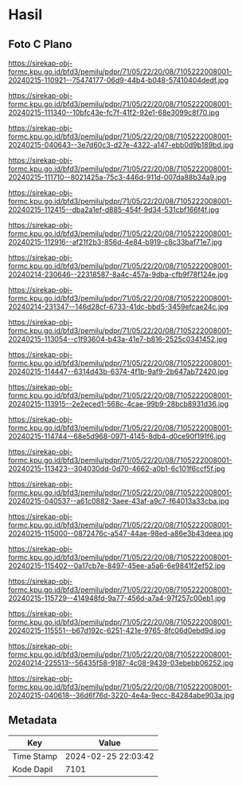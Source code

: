 # Hasil

## Foto C Plano

https://sirekap-obj-formc.kpu.go.id/bfd3/pemilu/pdpr/71/05/22/20/08/7105222008001-20240215-110921--75474177-06d9-44b4-b048-57410404dedf.jpg

https://sirekap-obj-formc.kpu.go.id/bfd3/pemilu/pdpr/71/05/22/20/08/7105222008001-20240215-111340--10bfc43e-fc7f-41f2-92e1-68e3099c8f70.jpg

https://sirekap-obj-formc.kpu.go.id/bfd3/pemilu/pdpr/71/05/22/20/08/7105222008001-20240215-040643--3e7d60c3-d27e-4322-a147-ebb0d9b189bd.jpg

https://sirekap-obj-formc.kpu.go.id/bfd3/pemilu/pdpr/71/05/22/20/08/7105222008001-20240215-111710--8021425a-75c3-446d-911d-007da88b34a9.jpg

https://sirekap-obj-formc.kpu.go.id/bfd3/pemilu/pdpr/71/05/22/20/08/7105222008001-20240215-112415--dba2a1ef-d885-454f-9d34-531cbf166f4f.jpg

https://sirekap-obj-formc.kpu.go.id/bfd3/pemilu/pdpr/71/05/22/20/08/7105222008001-20240215-112916--af21f2b3-856d-4e84-b919-c8c33baf71e7.jpg

https://sirekap-obj-formc.kpu.go.id/bfd3/pemilu/pdpr/71/05/22/20/08/7105222008001-20240214-230646--22318587-8a4c-457a-9dba-cfb9f78f124e.jpg

https://sirekap-obj-formc.kpu.go.id/bfd3/pemilu/pdpr/71/05/22/20/08/7105222008001-20240214-231347--146d28cf-6733-41dc-bbd5-3459efcae24c.jpg

https://sirekap-obj-formc.kpu.go.id/bfd3/pemilu/pdpr/71/05/22/20/08/7105222008001-20240215-113054--c1f93604-b43a-41e7-b816-2525c0341452.jpg

https://sirekap-obj-formc.kpu.go.id/bfd3/pemilu/pdpr/71/05/22/20/08/7105222008001-20240215-114447--6314d43b-6374-4f1b-9af9-2b647ab72420.jpg

https://sirekap-obj-formc.kpu.go.id/bfd3/pemilu/pdpr/71/05/22/20/08/7105222008001-20240215-113915--2e2eced1-568c-4cae-99b9-28bcb8931d36.jpg

https://sirekap-obj-formc.kpu.go.id/bfd3/pemilu/pdpr/71/05/22/20/08/7105222008001-20240215-114744--68e5d968-0971-4145-8db4-d0ce90f191f6.jpg

https://sirekap-obj-formc.kpu.go.id/bfd3/pemilu/pdpr/71/05/22/20/08/7105222008001-20240215-113423--304030dd-0d70-4662-a0b1-6c101f6ccf5f.jpg

https://sirekap-obj-formc.kpu.go.id/bfd3/pemilu/pdpr/71/05/22/20/08/7105222008001-20240215-040537--a61c0882-3aee-43af-a9c7-f64013a33cba.jpg

https://sirekap-obj-formc.kpu.go.id/bfd3/pemilu/pdpr/71/05/22/20/08/7105222008001-20240215-115000--0872476c-a547-44ae-98ed-a86e3b43deea.jpg

https://sirekap-obj-formc.kpu.go.id/bfd3/pemilu/pdpr/71/05/22/20/08/7105222008001-20240215-115402--0a17cb7e-8497-45ee-a5a6-6e9841f2ef52.jpg

https://sirekap-obj-formc.kpu.go.id/bfd3/pemilu/pdpr/71/05/22/20/08/7105222008001-20240215-115729--414948fd-9a77-456d-a7a4-97f257c00eb1.jpg

https://sirekap-obj-formc.kpu.go.id/bfd3/pemilu/pdpr/71/05/22/20/08/7105222008001-20240215-115551--b67d192c-6251-421e-9765-8fc06d0ebd9d.jpg

https://sirekap-obj-formc.kpu.go.id/bfd3/pemilu/pdpr/71/05/22/20/08/7105222008001-20240214-225513--56435f58-9187-4c08-9439-03ebebb06252.jpg

https://sirekap-obj-formc.kpu.go.id/bfd3/pemilu/pdpr/71/05/22/20/08/7105222008001-20240215-040618--36d6f76d-3220-4e4a-9ecc-84284abe903a.jpg


## Metadata

| Key        | Value               |
| ---------- | ------------------- |
| Time Stamp | 2024-02-25 22:03:42 |
| Kode Dapil | 7101                |



